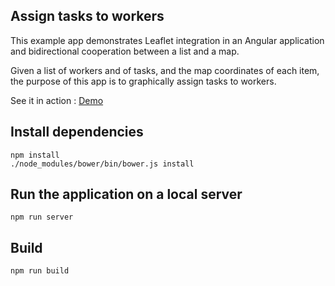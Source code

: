 ## Assign tasks to workers 

This example app demonstrates Leaflet integration in an Angular application
and bidirectional cooperation between a list and a map.</p>

Given a list of workers and of tasks, and the map coordinates of each item,
the purpose of this app is to graphically assign tasks to workers.</p>

See it in action : [Demo](//mapkiwiz.github.io/affectation-ui/demo/)

## Install dependencies

```
npm install
./node_modules/bower/bin/bower.js install
```

## Run the application on a local server

```
npm run server
```

## Build

```
npm run build
```
